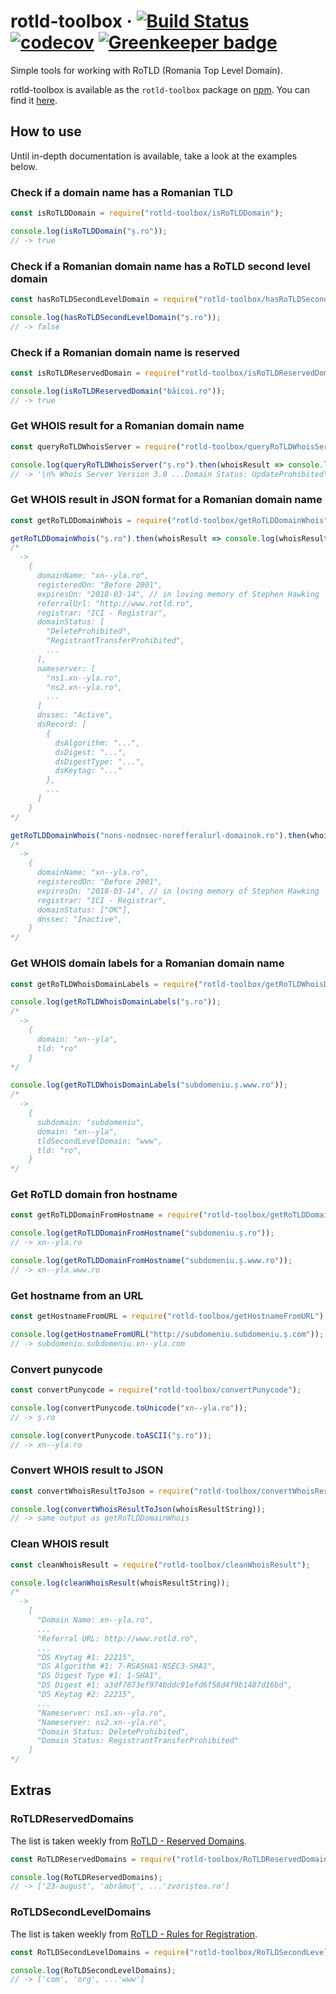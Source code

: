# rotld-toolbox &middot; [![Build Status](https://travis-ci.org/alinchican/rotld-toolbox.svg?branch=master)](https://travis-ci.org/alinchican/rotld-toolbox) [![codecov](https://codecov.io/gh/alinchican/rotld-toolbox/branch/master/graph/badge.svg)](https://codecov.io/gh/alinchican/rotld-toolbox) [![Greenkeeper badge](https://badges.greenkeeper.io/alinchican/rotld-toolbox.svg)](https://greenkeeper.io/)

Simple tools for working with RoTLD (Romania Top Level Domain).

rotld-toolbox is available as the `rotld-toolbox` package on [npm](https://www.npmjs.com/). You can find it [here](https://www.npmjs.com/package/rotld-toolbox).

## How to use

Until in-depth documentation is available, take a look at the examples below.

### Check if a domain name has a Romanian TLD

```js
const isRoTLDDomain = require("rotld-toolbox/isRoTLDDomain");

console.log(isRoTLDDomain("ș.ro"));
// -> true
```

### Check if a Romanian domain name has a RoTLD second level domain

```js
const hasRoTLDSecondLevelDomain = require("rotld-toolbox/hasRoTLDSecondLevelDomain");

console.log(hasRoTLDSecondLevelDomain("ș.ro"));
// -> false
```

### Check if a Romanian domain name is reserved

```js
const isRoTLDReservedDomain = require("rotld-toolbox/isRoTLDReservedDomain");

console.log(isRoTLDReservedDomain("băicoi.ro"));
// -> true
```

### Get WHOIS result for a Romanian domain name

```js
const queryRoTLDWhoisServer = require("rotld-toolbox/queryRoTLDWhoisServer");

console.log(queryRoTLDWhoisServer("ș.ro").then(whoisResult => console.log(whoisResult)));
// -> '\n% Whois Server Version 3.0 ...Domain Status: UpdateProhibited\r\n\r\n\r\n'
```

### Get WHOIS result in JSON format for a Romanian domain name

```js
const getRoTLDDomainWhois = require("rotld-toolbox/getRoTLDDomainWhois");

getRoTLDDomainWhois("ș.ro").then(whoisResult => console.log(whoisResult));
/*
  ->
    {
      domainName: "xn--yla.ro",
      registeredOn: "Before 2001",
      expiresOn: "2018-03-14", // in loving memory of Stephen Hawking
      referralUrl: "http://www.rotld.ro",
      registrar: "ICI - Registrar",
      domainStatus: [
        "DeleteProhibited",
        "RegistrantTransferProhibited",
        ...
      ],
      nameserver: [
        "ns1.xn--yla.ro",
        "ns2.xn--yla.ro",
        ...
      ]
      dnssec: "Active",
      dsRecord: [
        {
          dsAlgorithm: "...",
          dsDigest: "...",
          dsDigestType: "...",
          dsKeytag: "..."
        },
        ...
      ]
    }
*/

getRoTLDDomainWhois("nons-nodnsec-norefferalurl-domainok.ro").then(whoisResult => console.log(whoisResult));
/*
  ->
    {
      domainName: "xn--yla.ro",
      registeredOn: "Before 2001",
      expiresOn: "2018-03-14", // in loving memory of Stephen Hawking
      registrar: "ICI - Registrar",
      domainStatus: ["OK"],
      dnssec: "Inactive",
    }
*/
```

### Get WHOIS domain labels for a Romanian domain name

```js
const getRoTLDWhoisDomainLabels = require("rotld-toolbox/getRoTLDWhoisDomainLabels");

console.log(getRoTLDWhoisDomainLabels("ș.ro"));
/*
  ->
    {
      domain: "xn--yla",
      tld: "ro"
    }
*/

console.log(getRoTLDWhoisDomainLabels("subdomeniu.ș.www.ro"));
/*
  ->
    {
      subdomain: "subdomeniu",
      domain: "xn--yla",
      tldSecondLevelDomain: "www",
      tld: "ro",
    }
*/
```

### Get RoTLD domain fron hostname

```js
const getRoTLDDomainFromHostname = require("rotld-toolbox/getRoTLDDomainFromHostname");

console.log(getRoTLDDomainFromHostname("subdomeniu.ș.ro"));
// -> xn--yla.ro

console.log(getRoTLDDomainFromHostname("subdomeniu.ș.www.ro"));
// -> xn--yla.www.ro
```

### Get hostname from an URL

```js
const getHostnameFromURL = require("rotld-toolbox/getHostnameFromURL");

console.log(getHostnameFromURL("http://subdomeniu.subdomeniu.ș.com"));
// -> subdomeniu.subdomeniu.xn--yla.com
```

### Convert punycode

```js
const convertPunycode = require("rotld-toolbox/convertPunycode");

console.log(convertPunycode.toUnicode("xn--yla.ro"));
// -> ș.ro

console.log(convertPunycode.toASCII("ș.ro"));
// -> xn--yla.ro
```

### Convert WHOIS result to JSON

```js
const convertWhoisResultToJson = require("rotld-toolbox/convertWhoisResultToJson");

console.log(convertWhoisResultToJson(whoisResultString));
// -> same output as getRoTLDDomainWhois
```

### Clean WHOIS result

```js
const cleanWhoisResult = require("rotld-toolbox/cleanWhoisResult");

console.log(cleanWhoisResult(whoisResultString));
/*
  ->
    [
      "Domain Name: xn--yla.ro",
      ...
      "Referral URL: http://www.rotld.ro",
      ...
      "DS Keytag #1: 22215",
      "DS Algorithm #1: 7-RSASHA1-NSEC3-SHA1",
      "DS Digest Type #1: 1-SHA1",
      "DS Digest #1: a3df7873ef974bddc91efd6f58d4f9b1487d16bd",
      "DS Keytag #2: 22215",
      ...
      "Nameserver: ns1.xn--yla.ro",
      "Nameserver: ns2.xn--yla.ro",
      "Domain Status: DeleteProhibited",
      "Domain Status: RegistrantTransferProhibited"
    ]
*/
```

## Extras

### RoTLDReservedDomains
The list is taken weekly from [RoTLD - Reserved Domains](http://www.rotld.ro/static/media/uploads/domenii_rezervate.pdf).

```js
const RoTLDReservedDomains = require("rotld-toolbox/RoTLDReservedDomains");

console.log(RoTLDReservedDomains);
// -> ['23-august', 'abrămuț', ...'zvoriștea.ro']
```

### RoTLDSecondLevelDomains
The list is taken weekly from [RoTLD - Rules for Registration](http://www.rotld.ro/reguli-de-inregistrare/).

```js
const RoTLDSecondLevelDomains = require("rotld-toolbox/RoTLDSecondLevelDomains");

console.log(RoTLDSecondLevelDomains);
// -> ['com', 'org', ...'www']
```
